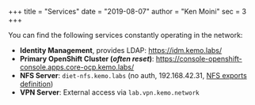 +++
title = "Services"
date = "2019-08-07"
author = "Ken Moini"
sec = 3
+++

You can find the following services constantly operating in the network:

- **Identity Management**, provides LDAP: https://idm.kemo.labs/
- **Primary OpenShift Cluster (*often reset*)**: https://console-openshift-console.apps.core-ocp.kemo.labs/
- **NFS Server**: `diet-nfs.kemo.labs` (no auth, 192.168.42.31, [NFS exports definition](https://github.com/kenmoini/homelab/blob/main/containers-as-a-service/caas-nfs/volumes/etc-conf/exports))
- **VPN Server**: External access via `lab.vpn.kemo.network`